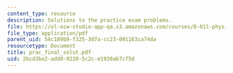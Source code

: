 ```yaml
---
content_type: resource
description: Solutions to the practice exam problems.
file: https://ol-ocw-studio-app-qa.s3.amazonaws.com/courses/8-01l-physics-i-classical-mechanics-fall-2005/2bcd3be2add092205c2ce1930ab7cf5d_prac_final_solut.pdf
file_type: application/pdf
parent_uid: 54c189b9-f325-3d7a-cc23-001163ca74da
resourcetype: Document
title: prac_final_solut.pdf
uid: 2bcd3be2-add0-9220-5c2c-e1930ab7cf5d
---
```

